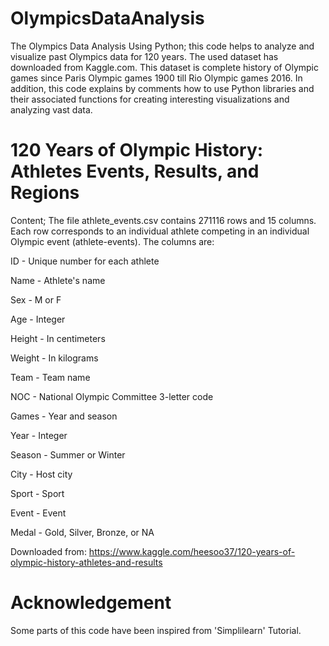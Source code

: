 # OlympicsDataAnalysis
The Olympics Data Analysis Using Python; this code helps to analyze and visualize past Olympics data for 120 years. The used dataset has downloaded from Kaggle.com. This dataset is complete history of Olympic games since Paris Olympic games 1900 till Rio Olympic games 2016. In addition, this code explains by comments how to use Python libraries and their associated functions for creating interesting visualizations and analyzing vast data.

# 120 Years of Olympic History: Athletes Events, Results, and Regions
Content; The file athlete_events.csv contains 271116 rows and 15 columns. Each row corresponds to an individual athlete competing in an individual Olympic event (athlete-events). 
The columns are:

ID - Unique number for each athlete

Name - Athlete's name

Sex - M or F

Age - Integer

Height - In centimeters

Weight - In kilograms

Team - Team name

NOC - National Olympic Committee 3-letter code

Games - Year and season

Year - Integer

Season - Summer or Winter

City - Host city

Sport - Sport

Event - Event

Medal - Gold, Silver, Bronze, or NA

Downloaded from: https://www.kaggle.com/heesoo37/120-years-of-olympic-history-athletes-and-results

# Acknowledgement
Some parts of this code have been inspired from 'Simplilearn' Tutorial.
